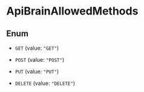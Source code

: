 

# ApiBrainAllowedMethods

## Enum


* `GET` (value: `"GET"`)

* `POST` (value: `"POST"`)

* `PUT` (value: `"PUT"`)

* `DELETE` (value: `"DELETE"`)



